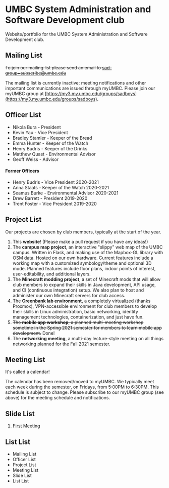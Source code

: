 # UMBC System Administration and Software Development club
Website/portfolio for the UMBC System Administration and Software Development club.

## Mailing List
~~To join our mailing list please send an email to sad-group+subscribe@umbc.edu~~

The mailing list is currently inactive; meeting notifications and other important communications
are issued through myUMBC. Please join our myUMBC group
at [https://my3.my.umbc.edu/groups/sadboys](https://my3.my.umbc.edu/groups/sadboys).

## Officer List
* Nikola Bura - President
* Kevin Yau - Vice President
* Bradley Stamler - Keeper of the Bread
* Emma Hunter - Keeper of the Watch
* Henry Budris - Keeper of the Drinks
* Matthew Quast - Environmental Advisor
* Geoff Weiss - Advisor

#### Former Officers
* Henry Budris - Vice President 2020-2021
* Anna Staats - Keeper of the Watch 2020-2021
* Seamus Burke - Environmental Advisor 2020-2021
* Drew Barrett - President 2019-2020
* Trent Foster - Vice President 2019-2020

## Project List
Our projects are chosen by club members, typically at the start of the year.

1. This **website**! (Please make a pull request if you have any ideas!)
2. The **campus map project**, an interactive "slippy" web map of the UMBC campus. Written in Flask, and making use of the Mapbox-GL library with OSM data. Hosted on our own hardware. Current features include a working map with a customized symbology/theme and optional 3D mode. Planned features include floor plans, indoor points of interest, user-editability, and additional layers.
3. The **Minecraft modding project**, a set of Minecraft mods that will allow club members to expand their skills in Java development, API usage, and CI (continuous integration) setup. We also plan to host and administer our own Minecraft servers for club access.
4. The **Greenbank lab environment**, a completely virtualized (thanks Proxmox), VPN-accessible environment for club members to develop their skills in Linux administration, basic networking, identity management technologies, containerization, and just have fun.
5. ~~The **mobile app workshop**, a planned multi-meeting workshop sometime in the Spring 2021 semester for members to learn mobile app development.~~ Done!
6. The **networking meeting**, a multi-day lecture-style meeting on all things networking planned for the Fall 2021 semester.

## Meeting List
It's called a calendar!

The calendar has been removed/moved to myUMBC.
We typically meet each week during the semester, on Fridays, from 5:00PM to 6:30PM. This schedule is subject to change.
Please subscribe to our myUMBC group (see above) for the meeting schedule and notifications.

## Slide List
1. [First Meeting](Slides/first_meeting.slides.html)

## List List
- Mailing List
- Officer List
- Project List
- Meeting List
- Slide List
- List List

